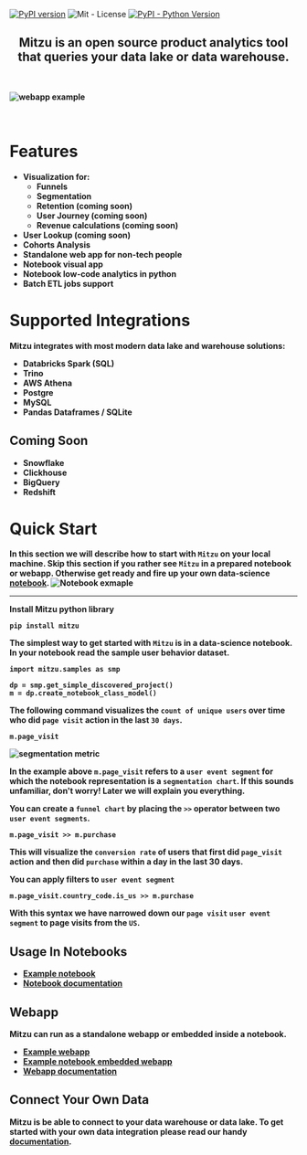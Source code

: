 
[![PyPI version](https://badge.fury.io/py/mitzu.svg)](https://badge.fury.io/py/mitzu)
![Mit - License](https://img.shields.io/pypi/l/mitzu)
[![PyPI - Python Version](https://img.shields.io/pypi/pyversions/mitzu.svg)](https://pypi.org/project/mitzu/)


<h2 align="center">
<b>Mitzu<b> is an open source <b>product analytics </b> tool that queries your <b>data lake</b> or <b>data warehouse</b>.
</h2>
</br>

![webapp example](https://github.com/mitzu-io/mitzu/blob/main/resources/hero.gif?raw=True)

</br>

# Features
-  Visualization for:
   - Funnels 
   - Segmentation
   - Retention (coming soon)
   - User Journey (coming soon)
   - Revenue calculations (coming soon)
- User Lookup (coming soon)
- Cohorts Analysis
- Standalone web app for non-tech people
- Notebook visual app
- Notebook low-code analytics in python
- Batch ETL jobs support

# Supported Integrations
Mitzu integrates with most modern data lake and warehouse solutions:

- Databricks Spark (SQL)
- Trino 
- AWS Athena
- Postgre
- MySQL
- Pandas Dataframes / SQLite

## Coming Soon
- Snowflake
- Clickhouse
- BigQuery
- Redshift

# Quick Start


In this section we will describe how to start with `Mitzu` on your local machine. Skip this section if you rather see `Mitzu` in a prepared notebook or webapp. Otherwise get ready and fire up your own data-science [notebook](https://jupyter.org/). 
![Notebook exmaple](https://github.com/mitzu-io/mitzu/blob/main/resources/mitzu_in_notebook.gif?raw=True)

----

Install Mitzu python library

```
pip install mitzu
```

The simplest way to get started with `Mitzu` is in a data-science notebook. In your notebook read the sample user behavior dataset.

```
import mitzu.samples as smp

dp = smp.get_simple_discovered_project()
m = dp.create_notebook_class_model()
```

The following command visualizes the `count of unique users` over time who did `page visit` action in the last `30 days`.

```
m.page_visit
```

![segmentation metric](https://github.com/mitzu-io/mitzu/blob/main/resources/segmentation.png?raw=True)

In the example above `m.page_visit` refers to a `user event segment` for which the notebook representation is a `segmentation chart`. 
If this sounds unfamiliar, don't worry! Later we will explain you everything.


You can create a `funnel chart` by placing the `>>` operator between two `user event segments`.

```
m.page_visit >> m.purchase
```

This will visualize the `conversion rate` of users that first did `page_visit` action and then did `purchase` within a day in the last 30 days.

You can apply filters to `user event segment`

```
m.page_visit.country_code.is_us >> m.purchase
```

With this syntax we have narrowed down our `page visit` `user event segment` to page visits from the `US`.

## Usage In Notebooks

- [Example notebook](https://deepnote.com/mitzu-example) 
- [Notebook documentation](https://mitzu.io/documentation/notebook)

## Webapp

Mitzu can run as a standalone webapp or embedded inside a notebook.

- [Example webapp](https://app.mitzu.io)
- [Example notebook embedded webapp](https://deepnote.com/mitzu-example-webapp)
- [Webapp documentation](https://mitzu.io/webapp)

## Connect Your Own Data

Mitzu is be able to connect to your data warehouse or data lake.
To get started with your own data integration please read our handy [documentation](https://mitzu.io/documentation/integrate).